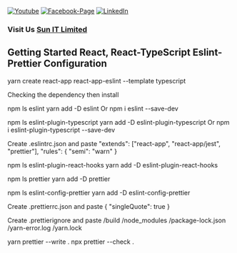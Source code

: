 [![Youtube][youtube-shield]][youtube-url]
[![Facebook-Page][facebook-shield]][facebook-url]
[![LinkedIn][linkedin-shield]][linkedin-url]

<h3>
Visit Us
<a href="http://www.sunitlimitrd.com">Sun IT Limited</a>
</h3>

## Getting Started React, React-TypeScript Eslint-Prettier Configuration

yarn create react-app react-app-eslint --template typescript

Checking the dependency then install

npm ls eslint
yarn add -D eslint
Or
npm i eslint --save-dev

npm ls eslint-plugin-typescript
yarn add -D eslint-plugin-typescript
Or
npm i eslint-plugin-typescript --save-dev

Create .eslintrc.json and paste
"extends": ["react-app", "react-app/jest", "prettier"],
"rules": {
"semi": "warn"
}

npm ls eslint-plugin-react-hooks
yarn add -D eslint-plugin-react-hooks

npm ls prettier
yarn add -D prettier

npm ls eslint-config-prettier
yarn add -D eslint-config-prettier

Create .prettierrc.json and paste
{
"singleQuote": true
}

Create .prettierignore and paste
/build
/node_modules
/package-lock.json
/yarn-error.log
/yarn.lock

yarn prettier --write .
npx prettier --check .

[youtube-shield]: https://img.shields.io/badge/-Youtube-black.svg?style=flat-square&logo=youtube&color=blue&logoColor=red
[youtube-url]: https://www.youtube.com/watch?v=9i424dXt2Pk
[facebook-shield]: https://img.shields.io/badge/-Facebook-black.svg?style=flat-square&logo=facebook&color=pink&logoColor=blue
[facebook-url]: https://www.facebook.com/SunItLimited/
[linkedin-shield]: https://img.shields.io/badge/-LinkedIn-black.svg?style=flat-square&logo=linkedin&colorB=red
[linkedin-url]: https://www.linkedin.com/company/gosunitlimited
